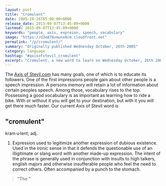 ```yaml
---
layout: post
title: "Cromulent"
date: 2005-10-26T05:00:00+0000
release_date: 2015-09-07T13:45:09+0000
lastmod: 2015-09-07T13:45:09+0000
keywords: "people, axis, expreion, speech, vocabulary"
image: "https://d3e878vmunx8cm.cloudfront.net"
permalink: "/p/cromulent/"
summary: "Originally published Wednesday October, 26th 2005"
category: language
hashtag: "#axisofstevil_cromulent"
excerpt: "Cromulent, a new word to learn on Wednesday October, 26th 2005"
---
```


The [Axis of Stevil.com](/ "Axis of Stevil.com") has many goals, one of which is to educate its followers. One of the first impressions people gain about other people is a speech impression. A persons memory will retain a lot of information about certain peoples speech. Among those, vocabulary rises to the top. Possessing a good vocabulary is as important as learning how to ride a bike. With or without it you will get to your destination, but with it you will get there much faster. Our current Axis of Stevil word is

## "cromulent" ##

kram·u·lent; adj.

1. Expression used to legitimize another expression of dubious existence. Used in the ironic sense in that it defends the questionable use of an illigitimate or slang word with another made-up expression. The intent of the phrase is generally used in conjunction with insults to high talkers, english majors and otherwise insufferable people who feel the need to correct others. Often accompanied by a punch to the stomach.
 
> "The "
